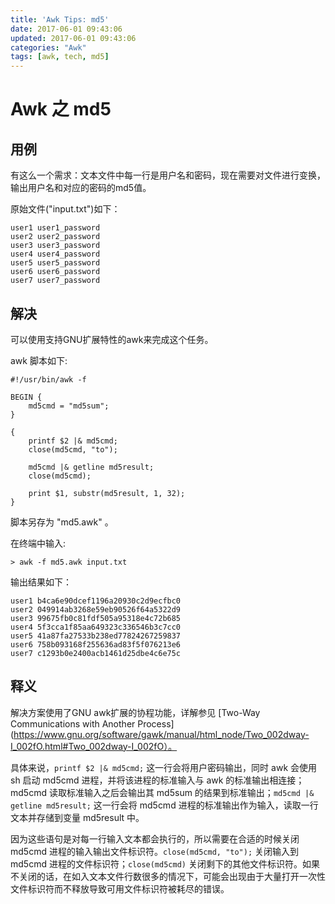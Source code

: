 ```yaml
---
title: 'Awk Tips: md5'
date: 2017-06-01 09:43:06
updated: 2017-06-01 09:43:06
categories: "Awk"
tags: [awk, tech, md5]
---
```


# Awk 之 md5

## 用例

有这么一个需求：文本文件中每一行是用户名和密码，现在需要对文件进行变换，输出用户名和对应的密码的md5值。

原始文件("input.txt")如下：

```
user1 user1_password
user2 user2_password
user3 user3_password
user4 user4_password
user5 user5_password
user6 user6_password
user7 user7_password
```

## 解决

可以使用支持GNU扩展特性的awk来完成这个任务。

awk 脚本如下:

```
#!/usr/bin/awk -f

BEGIN {
    md5cmd = "md5sum";
}

{
    printf $2 |& md5cmd;
    close(md5cmd, "to");

    md5cmd |& getline md5result;
	close(md5cmd);

    print $1, substr(md5result, 1, 32);
}
```

脚本另存为 "md5.awk" 。

在终端中输入:

```
> awk -f md5.awk input.txt
```

输出结果如下：

```
user1 b4ca6e90dcef1196a20930c2d9ecfbc0
user2 049914ab3268e59eb90526f64a5322d9
user3 99675fb0c81fdf505a95318e4c72b685
user4 5f3cca1f85aa649323c336546b3c7cc0
user5 41a87fa27533b238ed77824267259837
user6 758b093168f255636ad83f5f076213e6
user7 c1293b0e2400acb1461d25dbe4c6e75c
```

## 释义

解决方案使用了GNU awk扩展的协程功能，详解参见 [Two-Way Communications with Another Process](https://www.gnu.org/software/gawk/manual/html_node/Two_002dway-I_002fO.html#Two_002dway-I_002fO）。

具体来说，`printf $2 |& md5cmd;` 这一行会将用户密码输出，同时 awk 会使用 sh 启动 md5cmd 进程，并将该进程的标准输入与 awk 的标准输出相连接；md5cmd 读取标准输入之后会输出其 md5sum 的结果到标准输出；`md5cmd |& getline md5result;` 这一行会将 md5cmd 进程的标准输出作为输入，读取一行文本并存储到变量 md5result 中。

因为这些语句是对每一行输入文本都会执行的，所以需要在合适的时候关闭 md5cmd 进程的输入输出文件标识符。`close(md5cmd, "to");` 关闭输入到 md5cmd 进程的文件标识符；`close(md5cmd)` 关闭剩下的其他文件标识符。如果不关闭的话，在如入文本文件行数很多的情况下，可能会出现由于大量打开一次性文件标识符而不释放导致可用文件标识符被耗尽的错误。

